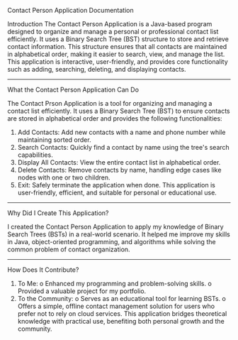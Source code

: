 Contact Person Application Documentation

Introduction
The Contact Person Application is a Java-based program designed to organize and manage a personal or professional contact list efficiently. It uses a Binary Search Tree (BST) structure to store and retrieve contact information. This structure ensures that all contacts are maintained in alphabetical order, making it easier to search, view, and manage the list.
This application is interactive, user-friendly, and provides core functionality such as adding, searching, deleting, and displaying contacts.
________________________________________
What the Contact Person Application Can Do

The Contact Prson Application is a tool for organizing and managing a contact list efficiently. It uses a Binary Search Tree (BST) to ensure contacts are stored in alphabetical order and provides the following functionalities:
1.	Add Contacts: Add new contacts with a name and phone number while maintaining sorted order.
2.	Search Contacts: Quickly find a contact by name using the tree's search capabilities.
3.	Display All Contacts: View the entire contact list in alphabetical order.
4.	Delete Contacts: Remove contacts by name, handling edge cases like nodes with one or two children.
5.	Exit: Safely terminate the application when done.
This application is user-friendly, efficient, and suitable for personal or educational use.
________________________________________
Why Did I Create This Application?

I created the Contact Person Application to apply my knowledge of Binary Search Trees (BSTs) in a real-world scenario. It helped me improve my skills in Java, object-oriented programming, and algorithms while solving the common problem of contact organization.
________________________________________
How Does It Contribute?

1.	To Me:
o	Enhanced my programming and problem-solving skills.
o	Provided a valuable project for my portfolio.
2.	To the Community:
o	Serves as an educational tool for learning BSTs.
o	Offers a simple, offline contact management solution for users who prefer not to rely on cloud services.
This application bridges theoretical knowledge with practical use, benefiting both personal growth and the community.
